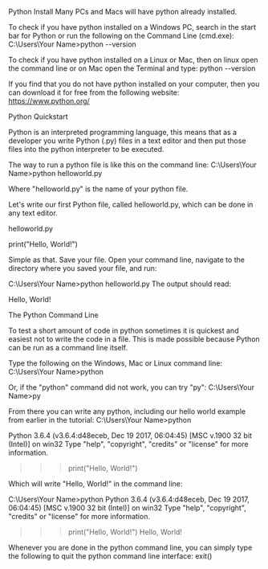 Python Install
Many PCs and Macs will have python already installed.

To check if you have python installed on a Windows PC, search in the start bar for Python or run the following on the Command Line (cmd.exe):
C:\Users\Your Name>python --version

To check if you have python installed on a Linux or Mac, then on linux open the command line or on Mac open the Terminal and type:
python --version

If you find that you do not have python installed on your computer, then you can download it for free from the following website:
https://www.python.org/

Python Quickstart

Python is an interpreted programming language, this means that as a developer you write Python (.py) files in a text editor and then put those files into the python interpreter to be executed.

The way to run a python file is like this on the command line:
C:\Users\Your Name>python helloworld.py

Where "helloworld.py" is the name of your python file.

Let's write our first Python file, called helloworld.py, which can be done in any text editor.

helloworld.py

print("Hello, World!")

Simple as that. Save your file. Open your command line, navigate to the directory where you saved your file, and run:

C:\Users\Your Name>python helloworld.py
The output should read:

Hello, World!


The Python Command Line

To test a short amount of code in python sometimes it is quickest and easiest not to write the code in a file. This is made possible because Python can be run as a command line itself.

Type the following on the Windows, Mac or Linux command line:
C:\Users\Your Name>python

Or, if the "python" command did not work, you can try "py":
C:\Users\Your Name>py

From there you can write any python, including our hello world example from earlier in the tutorial:
C:\Users\Your Name>python

Python 3.6.4 (v3.6.4:d48eceb, Dec 19 2017, 06:04:45) [MSC v.1900 32 bit (Intel)] on win32
Type "help", "copyright", "credits" or "license" for more information.
>>> print("Hello, World!")

Which will write "Hello, World!" in the command line:

C:\Users\Your Name>python
Python 3.6.4 (v3.6.4:d48eceb, Dec 19 2017, 06:04:45) [MSC v.1900 32 bit (Intel)] on win32
Type "help", "copyright", "credits" or "license" for more information.
>>> print("Hello, World!")
Hello, World!

Whenever you are done in the python command line, you can simply type the following to quit the python command line interface:
exit()










